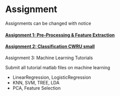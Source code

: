 # Assignment

Assignments can be changed with notice



#### [Assignment 1: Pre-Processing & Feature Extraction](https://github.com/ykkimhgu/HGU_IAIA/blob/main/IAIA_Assignment_1_FeatureExtraction.md)

#### [Assignment 2: Classification CWRU small](https://github.com/ykkimhgu/HGU_IAIA/blob/main/IAIA_Assignment_2_Classification_CWRU.md)



Assignment 3: Machine Learning Tutorials



Submit all tutorial matlab files on machine learning

* LinearRegression, LogisticRegression
* KNN, SVM, TREE, LDA
* PCA, Feature Selection
